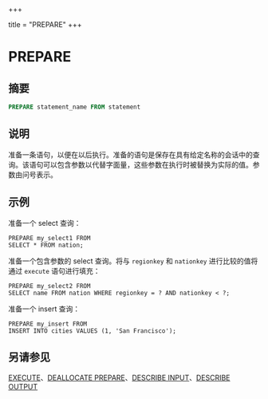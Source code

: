 +++

title = "PREPARE"
+++

# PREPARE

## 摘要

``` sql
PREPARE statement_name FROM statement
```

## 说明

准备一条语句，以便在以后执行。准备的语句是保存在具有给定名称的会话中的查询。该语句可以包含参数以代替字面量，这些参数在执行时被替换为实际的值。参数由问号表示。

## 示例

准备一个 select 查询：

    PREPARE my_select1 FROM
    SELECT * FROM nation;

准备一个包含参数的 select 查询。将与 `regionkey` 和 `nationkey` 进行比较的值将通过 `execute` 语句进行填充：

    PREPARE my_select2 FROM
    SELECT name FROM nation WHERE regionkey = ? AND nationkey < ?;

准备一个 insert 查询：

    PREPARE my_insert FROM
    INSERT INTO cities VALUES (1, 'San Francisco');

## 另请参见

[EXECUTE](./execute.html)、[DEALLOCATE PREPARE](./deallocate-prepare.html)、[DESCRIBE INPUT](./describe-input.html)、[DESCRIBE OUTPUT](./describe-output.html)